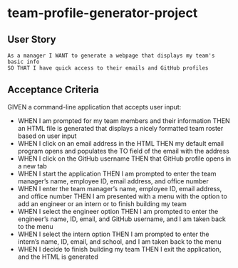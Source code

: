 # team-profile-generator-project

## User Story

```
As a manager I WANT to generate a webpage that displays my team's basic info
SO THAT I have quick access to their emails and GitHub profiles
```

## Acceptance Criteria

GIVEN a command-line application that accepts user input:

- WHEN I am prompted for my team members and their information THEN an HTML file is generated that displays a nicely formatted team roster based on user input
- WHEN I click on an email address in the HTML THEN my default email program opens and populates the TO field of the email with the address
- WHEN I click on the GitHub username THEN that GitHub profile opens in a new tab
- WHEN I start the application THEN I am prompted to enter the team manager’s name, employee ID, email address, and office number
- WHEN I enter the team manager’s name, employee ID, email address, and office number THEN I am presented with a menu with the option to add an engineer or an intern or to finish building my team
- WHEN I select the engineer option THEN I am prompted to enter the engineer’s name, ID, email, and GitHub username, and I am taken back to the menu
- WHEN I select the intern option THEN I am prompted to enter the intern’s name, ID, email, and school, and I am taken back to the menu
- WHEN I decide to finish building my team THEN I exit the application, and the HTML is generated

